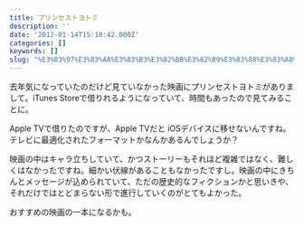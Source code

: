 ```yaml
---
title: プリンセストヨトミ
description: ''
date: '2012-01-14T15:10:42.000Z'
categories: []
keywords: []
slug: "%E3%83%97%E3%83%AA%E3%83%B3%E3%82%BB%E3%82%B9%E3%83%88%E3%83%A8%E3%83%88%E3%83%9F"
---
```

去年気になっていたのだけど見ていなかった映画にプリンセストヨトミがありまして。iTunes Storeで借りれるようになっていて、時間もあったので見てみることに。

Apple TVで借りたのですが、Apple TVだと iOSデバイスに移せないんですね。テレビに最適化されたフォーマットかなんかあるんでしょうか？

映画の中はキャラ立ちしていて、かつストーリーもそれほど複雑ではなく、難しくはなかったですね。細かい伏線があることもなかったですし。映画の中にきちんとメッセージが込められていて、ただの歴史的なフィクションかと思いきや、それだけではとどまらない形で進行していくのがとてもよかった。

おすすめの映画の一本になるかも。